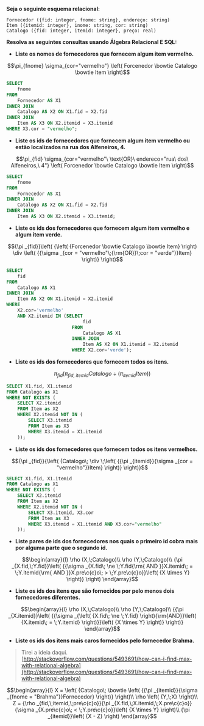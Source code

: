 **Seja o seguinte esquema relacional:**

`Fornecedor ({fid: integer, fnome: string}, endereço: string)`  
`Item ({itemid: integer}, inome: string, cor: string)`  
`Catalogo ({fid: integer, itemid: integer}, preço: real)`  

**Resolva as seguintes consultas usando Álgebra Relacional E SQL:**

- **Liste os nomes de fornecedores que fornecem algum item vermelho.**

$$\pi_{fnome} \sigma_{cor="vermelho"} \left( Forcenedor \bowtie Catalogo \bowtie Item \right)$$

```SQL
SELECT
	fnome
FROM
	Fornecedor AS X1
INNER JOIN
	Catalogo AS X2 ON X1.fid = X2.fid
INNER JOIN
	Item AS X3 ON X2.itemid = X3.itemid
WHERE X3.cor = "vermelho";
```

- **Liste os ids de fornecedores que fornecem algum item vermelho ou estão localizados na rua dos Alfeneiros, 4.**

$$\pi_{fid} \sigma_{cor="vermelho"\ \text{OR}\ endereco="rua\ dos\ Alfeneiros,\ 4"} \left( Forcenedor \bowtie Catalogo \bowtie Item \right)$$

```SQL
SELECT
	fnome
FROM
	Fornecedor AS X1
INNER JOIN
	Catalogo AS X2 ON X1.fid = X2.fid
INNER JOIN
	Item AS X3 ON X2.itemid = X3.itemid;
```

- **Liste os ids dos fornecedores que fornecem algum item vermelho e algum item verde.**

$${\pi _{fid}}\left( {\left( {Forcenedor \bowtie Catalogo \bowtie Item} \right) \div \left( {{\sigma _{cor = "vermelho"\;{\rm{OR}}\;cor = "verde"}}Item} \right)} \right)$$

```SQL
SELECT
	fid
FROM
	Catalogo AS X1
INNER JOIN
	Item AS X2 ON X1.itemid = X2.itemid
WHERE
	X2.cor='vermelho'
    AND X2.itemid IN (SELECT
							fid
						FROM
							Catalogo AS X1
						INNER JOIN
							Item AS X2 ON X1.itemid = X2.itemid
						WHERE X2.cor='verde');
```

- **Liste os ids dos fornecedores que fornecem todos os itens.**

$${\pi _{fid}}\left( { \pi_{fid,\ itemid}Catalogo\; \div \;\left( {{\pi _{itemid}}Item} \right)} \right)$$

```sql
SELECT X1.fid, X1.itemid
FROM Catalogo as X1
WHERE NOT EXISTS (
	SELECT X2.itemid
    FROM Item as X2
    WHERE X2.itemid NOT IN (
		SELECT X3.itemid
        FROM Item as X3
        WHERE X3.itemid = X1.itemid
    ));
```

- **Liste os ids dos fornecedores que fornecem todos os itens vermelhos.**

$${\pi _{fid}}{\left( {Catalogo\; \div \;\left( {{\pi _{itemid}}{\sigma _{cor = "vermelho"}}Item} \right)} \right)}$$

```sql
SELECT X1.fid, X1.itemid
FROM Catalogo as X1
WHERE NOT EXISTS (
	SELECT X2.itemid
    FROM Item as X2
    WHERE X2.itemid NOT IN (
		SELECT X3.itemid, X3.cor
        FROM Item as X3
        WHERE X3.itemid = X1.itemid AND X3.cor="vermelho"
    ));
```

- **Liste pares de ids dos fornecedores nos quais o primeiro id cobra mais por alguma parte que o segundo id.**

$$\begin{array}{l}
\rho (X,\;Catalogo)\\
\rho (Y,\;Catalogo)\\
{\pi _{X.fid,\;Y.fid}}\left( {{\sigma _{X.fid\; \ne \;Y.fid{\rm{ AND }}X.itemid\; = \;Y.itemid{\rm{ AND }}X.pre\c{c}o\; > \;Y.pre\c{c}o}}\left( {X \times Y} \right)} \right)
\end{array}$$

- **Liste os ids dos itens que são fornecidos por pelo menos dois fornecedores diferentes.**

$$\begin{array}{l}
\rho (X,\;Catalogo)\\
\rho (Y,\;Catalogo)\\
{{\pi _{X.itemid}}\left( {{\sigma _{\left( {X.fid\; \ne \;Y.fid} \right){\rm{AND}}\left( {X.itemid\; = \;Y.itemid} \right)}}\left( {X \times Y} \right)} \right)}
\end{array}$$

- **Liste os ids dos itens mais caros fornecidos pelo fornecedor Brahma.**

> Tirei a ideia daqui.
[http://stackoverflow.com/questions/5493691/how-can-i-find-max-with-relational-algebra](http://stackoverflow.com/questions/5493691/how-can-i-find-max-with-relational-algebra)

$$\begin{array}{l}
X = \left( {Catalogo\; \bowtie \left( {{\pi _{itemid}}{\sigma _{fnome = "Brahma"}}Fornecedor} \right)} \right)\\
\rho \left( {Y,\;X} \right)\\
Z = {\rho _{fid,\;itemid,\;pre\c{c}o}}{\pi _{X.fid,\;X.itemid,\;X.pre\c{c}o}}{\sigma _{X.pre\c{c}o\; < \;Y.pre\c{c}o}}\left( {X \times Y} \right)\\
{\pi _{itemid}}\left( {X - Z} \right)
\end{array}$$
